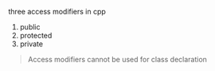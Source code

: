 three access modifiers in cpp
  1.  public
  2.  protected
  3.  private
  
  
  
> Access modifiers cannot be used for class declaration

